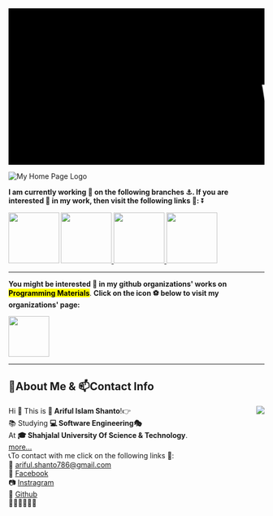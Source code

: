 <div style="font-family : courier new; background : black;">  
<marquee><font size="24" color="white">

# Welcome To <mark>Ariful Islam Shanto</mark>'s Web Page Repository

</font></marquee></div>



![My Home Page Logo](https://shanto-swe029.github.io/MyGithubPhotos/homepagelogo.png)


**I am currently working 🏩 on the following branches ⚓. If you are interested 💟 in my work, then visit the following links 🔗:** ⏬


<a href = "https://shanto-swe029.github.io/programmingnotes"> <img src = "https://shanto-swe029.github.io/newgitphoto/programmingnotes.png" height = "100" align = "left"> </a>
<a href = "https://shanto-swe029.github.io/mathematicsnotes"> <img src = "https://shanto-swe029.github.io/newgitphoto/mathematicsnotes.png" height = "100"> </a>
<a href = "https://shanto-swe029.github.io/programmingproblems"> <img src = "https://shanto-swe029.github.io/newgitphoto/programmingproblems.png" height = "100"> </a>
<a href = "https://shanto-swe029.github.io/must-do-math-cp/home"> <img src = "https://shanto-swe029.github.io/newgitphoto/mustdomathforcp.png" height = "100"> </a>

 
 ***

**You might be interested 💟 in my github organizations' works on** <mark><b>Programming Materials</b></mark>. **Click on the icon ⚽ below to visit my organizations' page:**

<a href = "https://definecoder.github.io/"> <img src = "https://shanto-swe029.github.io/newgitphoto/definecoder.png" height = "80"> </a>

***
 
## <b>📝About Me & 📫Contact Info</b>  


<p align='center'>
<img align='right' src="https://shanto-swe029.github.io/MyGithubPhotos/myphoto1.jpg">

 <p/>

Hi 👋 This is <b>👦 Ariful Islam Shanto</b>!👉<br>
📚 Studying <b>💻 Software Engineering🎭</b><br>
At <b>🎓 Shahjalal University Of Science & Technology</b>.<br>
<a href = "https://shanto-swe029.github.io/about"> more... </a><br>
📞To contact with me click on the following links 🔗:<br>
📧 <a href = "mailto:ariful.shanto786@gmail.com"> ariful.shanto786@gmail.com </a>
<br>
💬 <a href = "https://facebook.com/shanto3585"> Facebook </a>
<br>
📷 <a href = "https://www.instagram.com/____s___h___a___n___t___o____/"> Instragram </a>
<br>
🎇 <a href = "https://github.com/shanto-swe029/"> Github </a>
<br>
🍄🌺🌻🌹🌸🌷
